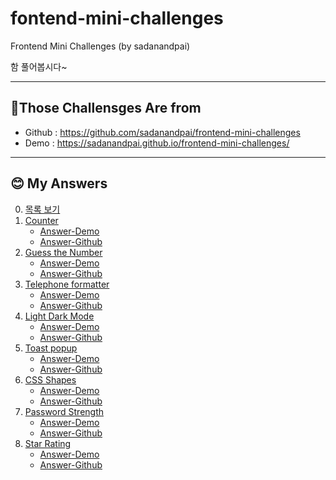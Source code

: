 # fontend-mini-challenges
Frontend Mini Challenges (by sadanandpai)

함 풀어봅시다~

-----------------------

## 📌Those Challensges Are from 
* Github : https://github.com/sadanandpai/frontend-mini-challenges
* Demo : https://sadanandpai.github.io/frontend-mini-challenges/

----------------------------
## 😊 My Answers
0. [목록 보기](https://ohikmyeong.github.io/frontend-mini-challenges)
1. [Counter](https://ohikmyeong.github.io/frontend-mini-challenges/counter)
    * [Answer-Demo](https://sadanandpai.github.io/frontend-mini-challenges/src/mc/counter/)
    * [Answer-Github](https://github.com/sadanandpai/frontend-mini-challenges/tree/main/src/mc/counter)
1. [Guess the Number](https://ohikmyeong.github.io/frontend-mini-challenges/guess-the-number)
    * [Answer-Demo](https://sadanandpai.github.io/frontend-mini-challenges/src/mc/guess-the-number/)
    * [Answer-Github](https://github.com/sadanandpai/frontend-mini-challenges/tree/main/src/mc/guess-the-number)
1. [Telephone formatter](https://ohikmyeong.github.io/frontend-mini-challenges/telephone-formatter)
    * [Answer-Demo](https://sadanandpai.github.io/frontend-mini-challenges/src/mc/telephone-formatter/)
    * [Answer-Github](https://github.com/sadanandpai/frontend-mini-challenges/tree/main/src/mc/telephone-formatter)
1. [Light Dark Mode](https://ohikmyeong.github.io/frontend-mini-challenges/light-dark-mode)
    * [Answer-Demo](https://sadanandpai.github.io/frontend-mini-challenges/src/mc/light-dark-mode/)
    * [Answer-Github](https://github.com/sadanandpai/frontend-mini-challenges/tree/main/src/mc/light-dark-mode)
1. [Toast popup](https://ohikmyeong.github.io/frontend-mini-challenges/toast-popup)
    * [Answer-Demo](https://sadanandpai.github.io/frontend-mini-challenges/src/mc/toast-popup/)
    * [Answer-Github](https://github.com/sadanandpai/frontend-mini-challenges/tree/main/src/mc/toast-popup)
1. [CSS Shapes](https://ohikmyeong.github.io/frontend-mini-challenges/css-shapes)
    * [Answer-Demo](https://sadanandpai.github.io/frontend-mini-challenges/src/mc/css-shapes/)
    * [Answer-Github](https://github.com/sadanandpai/frontend-mini-challenges/tree/main/src/mc/css-shapes)
1. [Password Strength](https://ohikmyeong.github.io/frontend-mini-challenges/password-strength)
    * [Answer-Demo](https://sadanandpai.github.io/frontend-mini-challenges/src/mc/password-strength/)
    * [Answer-Github](https://github.com/sadanandpai/frontend-mini-challenges/tree/main/src/mc/password-strength)
1. [Star Rating](https://ohikmyeong.github.io/frontend-mini-challenges/star-rating)
    * [Answer-Demo](https://sadanandpai.github.io/frontend-mini-challenges/src/mc/star-rating/)
    * [Answer-Github](https://github.com/sadanandpai/frontend-mini-challenges/tree/main/src/mc/star-rating)